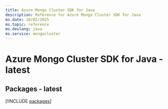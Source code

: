 ```yaml
---
title: Azure Mongo Cluster SDK for Java
description: Reference for Azure Mongo Cluster SDK for Java
ms.date: 10/02/2025
ms.topic: reference
ms.devlang: java
ms.service: mongocluster
---
```

# Azure Mongo Cluster SDK for Java - latest
## Packages - latest
[!INCLUDE [packages](mongo-cluster-index.md)]